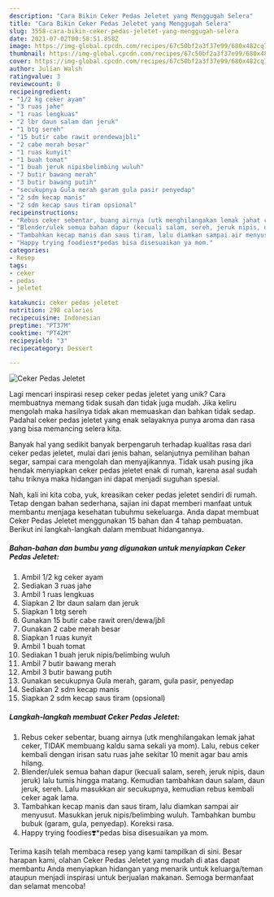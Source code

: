 ```yaml
---
description: "Cara Bikin Ceker Pedas Jeletet yang Menggugah Selera"
title: "Cara Bikin Ceker Pedas Jeletet yang Menggugah Selera"
slug: 3558-cara-bikin-ceker-pedas-jeletet-yang-menggugah-selera
date: 2021-07-02T00:58:51.858Z
image: https://img-global.cpcdn.com/recipes/67c50bf2a3f37e99/680x482cq70/ceker-pedas-jeletet-foto-resep-utama.jpg
thumbnail: https://img-global.cpcdn.com/recipes/67c50bf2a3f37e99/680x482cq70/ceker-pedas-jeletet-foto-resep-utama.jpg
cover: https://img-global.cpcdn.com/recipes/67c50bf2a3f37e99/680x482cq70/ceker-pedas-jeletet-foto-resep-utama.jpg
author: Julian Walsh
ratingvalue: 3
reviewcount: 8
recipeingredient:
- "1/2 kg ceker ayam"
- "3 ruas jahe"
- "1 ruas lengkuas"
- "2 lbr daun salam dan jeruk"
- "1 btg sereh"
- "15 butir cabe rawit orendewajbli"
- "2 cabe merah besar"
- "1 ruas kunyit"
- "1 buah tomat"
- "1 buah jeruk nipisbelimbing wuluh"
- "7 butir bawang merah"
- "3 butir bawang putih"
- "secukupnya Gula merah garam gula pasir penyedap"
- "2 sdm kecap manis"
- "2 sdm kecap saus tiram opsional"
recipeinstructions:
- "Rebus ceker sebentar, buang airnya (utk menghilangakan lemak jahat ceker, TIDAK membuang kaldu sama sekali ya mom). Lalu, rebus ceker kembali dengan irisan satu ruas jahe sekitar 10 menit agar bau amis hilang."
- "Blender/ulek semua bahan dapur (kecuali salam, sereh, jeruk nipis, daun jeruk) lalu tumis hingga matang. Kemudian tambahkan daun salam, daun jeruk, sereh. Lalu masukkan air secukupnya, kemudian rebus kembali ceker agak lama."
- "Tambahkan kecap manis dan saus tiram, lalu diamkan sampai air menyusut. Masukkan jeruk nipis/belimbing wuluh. Tambahkan bumbu bubuk (garam, gula, penyedap). Koreksi rasa."
- "Happy trying foodies❣️*pedas bisa disesuaikan ya mom."
categories:
- Resep
tags:
- ceker
- pedas
- jeletet

katakunci: ceker pedas jeletet 
nutrition: 298 calories
recipecuisine: Indonesian
preptime: "PT37M"
cooktime: "PT42M"
recipeyield: "3"
recipecategory: Dessert

---
```



![Ceker Pedas Jeletet](https://img-global.cpcdn.com/recipes/67c50bf2a3f37e99/680x482cq70/ceker-pedas-jeletet-foto-resep-utama.jpg)

Lagi mencari inspirasi resep ceker pedas jeletet yang unik? Cara membuatnya memang tidak susah dan tidak juga mudah. Jika keliru mengolah maka hasilnya tidak akan memuaskan dan bahkan tidak sedap. Padahal ceker pedas jeletet yang enak selayaknya punya aroma dan rasa yang bisa memancing selera kita.

Banyak hal yang sedikit banyak berpengaruh terhadap kualitas rasa dari ceker pedas jeletet, mulai dari jenis bahan, selanjutnya pemilihan bahan segar, sampai cara mengolah dan menyajikannya. Tidak usah pusing jika hendak menyiapkan ceker pedas jeletet enak di rumah, karena asal sudah tahu triknya maka hidangan ini dapat menjadi suguhan spesial.




Nah, kali ini kita coba, yuk, kreasikan ceker pedas jeletet sendiri di rumah. Tetap dengan bahan sederhana, sajian ini dapat memberi manfaat untuk membantu menjaga kesehatan tubuhmu sekeluarga. Anda dapat membuat Ceker Pedas Jeletet menggunakan 15 bahan dan 4 tahap pembuatan. Berikut ini langkah-langkah dalam membuat hidangannya.

<!--inarticleads1-->

##### Bahan-bahan dan bumbu yang digunakan untuk menyiapkan Ceker Pedas Jeletet:

1. Ambil 1/2 kg ceker ayam
1. Sediakan 3 ruas jahe
1. Ambil 1 ruas lengkuas
1. Siapkan 2 lbr daun salam dan jeruk
1. Siapkan 1 btg sereh
1. Gunakan 15 butir cabe rawit oren/dewa/j*bl*i
1. Gunakan 2 cabe merah besar
1. Siapkan 1 ruas kunyit
1. Ambil 1 buah tomat
1. Sediakan 1 buah jeruk nipis/belimbing wuluh
1. Ambil 7 butir bawang merah
1. Ambil 3 butir bawang putih
1. Gunakan secukupnya Gula merah, garam, gula pasir, penyedap
1. Sediakan 2 sdm kecap manis
1. Siapkan 2 sdm kecap saus tiram (opsional)




<!--inarticleads2-->

##### Langkah-langkah membuat Ceker Pedas Jeletet:

1. Rebus ceker sebentar, buang airnya (utk menghilangakan lemak jahat ceker, TIDAK membuang kaldu sama sekali ya mom). Lalu, rebus ceker kembali dengan irisan satu ruas jahe sekitar 10 menit agar bau amis hilang.
1. Blender/ulek semua bahan dapur (kecuali salam, sereh, jeruk nipis, daun jeruk) lalu tumis hingga matang. Kemudian tambahkan daun salam, daun jeruk, sereh. Lalu masukkan air secukupnya, kemudian rebus kembali ceker agak lama.
1. Tambahkan kecap manis dan saus tiram, lalu diamkan sampai air menyusut. Masukkan jeruk nipis/belimbing wuluh. Tambahkan bumbu bubuk (garam, gula, penyedap). Koreksi rasa.
1. Happy trying foodies❣️*pedas bisa disesuaikan ya mom.




Terima kasih telah membaca resep yang kami tampilkan di sini. Besar harapan kami, olahan Ceker Pedas Jeletet yang mudah di atas dapat membantu Anda menyiapkan hidangan yang menarik untuk keluarga/teman ataupun menjadi inspirasi untuk berjualan makanan. Semoga bermanfaat dan selamat mencoba!
